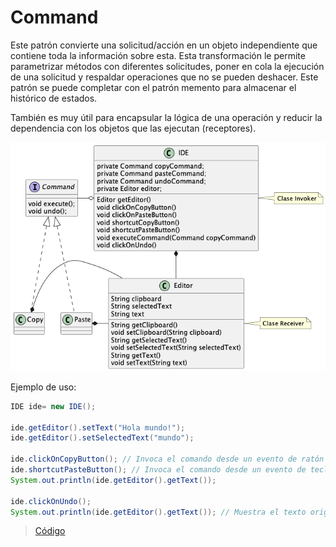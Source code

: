 # Command

Este patrón convierte una solicitud/acción en un objeto independiente 
que contiene toda la información sobre esta. 
Esta transformación le permite parametrizar métodos con diferentes solicitudes, 
poner en cola la ejecución de una solicitud 
y respaldar operaciones que no se pueden deshacer.
Este patrón se puede completar con el patrón memento para almacenar el histórico de 
estados.

También es muy útil para encapsular la lógica de una operación y reducir 
la dependencia con los objetos que las ejecutan (receptores).

![command](https://raw.githubusercontent.com/sauljabin/java-design-patterns/main/plantuml/behavioral/command.png)

Ejemplo de uso:

```java 
IDE ide= new IDE();

ide.getEditor().setText("Hola mundo!");
ide.getEditor().setSelectedText("mundo");

ide.clickOnCopyButton(); // Invoca el comando desde un evento de ratón
ide.shortcutPasteButton(); // Invoca el comando desde un evento de teclado
System.out.println(ide.getEditor().getText());

ide.clickOnUndo();
System.out.println(ide.getEditor().getText()); // Muestra el texto original
```

> [Código](https://github.com/sauljabin/java-design-patterns/tree/main/src/main/java/pattern/behavioral/command)